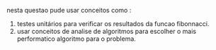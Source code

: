 nesta questao pude usar conceitos como : 
1. testes unitários para verificar os resultados da funcao fibonnacci.
2. usar conceitos de analise de algoritmos para escolher o mais performatico algoritmo
para o problema.